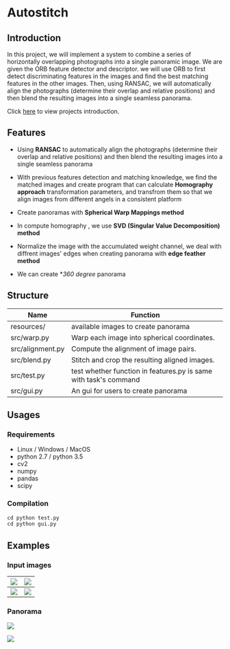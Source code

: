 # Autostitch

## Introduction

In this project, we will implement a system to combine a series of horizontally overlapping photographs into a single panoramic image. We are given the ORB feature detector and descriptor. we will use ORB to first detect discriminating features in the images and find the best matching features in the other images. Then, using RANSAC, we will automatically align the photographs (determine their overlap and relative positions) and then blend the resulting images into a single seamless panorama.

Click [here](http://www.cs.cornell.edu/courses/cs5670/2018sp/projects/pa3/index.html) to view projects introduction. 

## Features

* Using **RANSAC** to automatically align the photographs (determine their overlap and relative positions) and then blend the resulting images into a single seamless panorama

* With previous features detection and matching knowledge, we find the matched images and create program that can calculate **Homography approach** transformation parameters, and transfrom them so that we align images from different angels in a consistent platform

* Create panoramas with **Spherical Warp Mappings method**

* In compute homography , we use **SVD (Singular Value Decomposition) method**

* Normalize the image with the accumulated weight channel, we deal with diffrent images' edges when creating panorama with **edge feather method** 

* We can create **360 degree* panorama

  

## Structure

| Name             | Function                                                     |
| ---------------- | ------------------------------------------------------------ |
| resources/       | available images to create  panorama                         |
| src/warp.py      | Warp each image into spherical coordinates.                  |
| src/alignment.py | Compute the alignment of image pairs.                        |
| src/blend.py     | Stitch and crop the resulting aligned images.                |
| src/test.py      | test whether function in features.py is same with task's command |
| src/gui.py       | An gui for users to create panorama                          |

## Usages

### Requirements

* Linux / Windows / MacOS
* python 2.7 / python 3.5
* cv2
* numpy
* pandas
* scipy

### Compilation

``` python
cd python test.py
cd python gui.py
```

## Examples

### Input images
| ![](https://github.com/ReynoldZhao/Project3_Autostitch/raw/master/resources/yosemite/panorama/yosemite1.jpg) | ![](https://github.com/ReynoldZhao/Project3_Autostitch/raw/master/resources/yosemite/panorama/yosemite3.jpg) |
| ------------------------------------------------------------ | ------------------------------------------------------------ |
| ![](https://github.com/ReynoldZhao/Project3_Autostitch/raw/master/resources/yosemite/panorama/yosemite4.jpg) | ![](https://github.com/ReynoldZhao/Project3_Autostitch/raw/master/resources/yosemite/panorama/yosemite2.jpg) |

### Panorama

![](https://github.com/ReynoldZhao/Project3_Autostitch/raw/master/Project3_Results/yosemite_pano_homography_blendwidth50.png)

![](https://github.com/ReynoldZhao/Project3_Autostitch/raw/master/Project3_Results/yosemite_pano_translation_blendwidth50.png)
